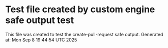 # Test file created by custom engine safe output test
This file was created to test the create-pull-request safe output.
Generated at: Mon Sep  8 19:44:54 UTC 2025
